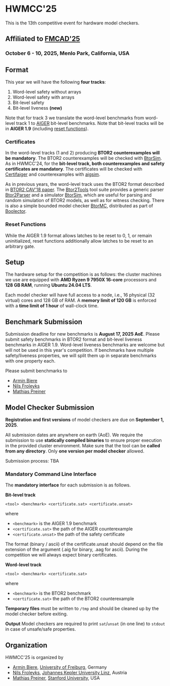 # HWMCC'25

This is the 13th competitive event for hardware model checkers.

## Affiliated to [FMCAD'25](https://fmcad.forsyte.at/FMCAD25/)
### October 6 - 10, 2025, Menlo Park, California, USA

## Format

This year we will have the following **four tracks**:

1. Word-level safety without arrays
2. Word-level safety with arrays
3. Bit-level safety
4. Bit-level liveness **(new)**

Note that for track 3 we translate the word-level benchmarks from word-level
track 1 to [AIGER](https://github.com/arminbiere/aiger) bit-level benchmarks.
Note that bit-level tracks will be in **AIGER 1.9** (including [reset functions](#reset-functions)).

### Certificates

In the word-level tracks (1 and 2) producing **BTOR2 counterexamples
will be mandatory**.
The BTOR2 counterexamples will be checked with [BtorSim](https://github.com/Boolector/btor2tools/tree/master/src/btorsim).
As in HWMCC'24, for the **bit-level track, both counterexamples and safety certificates are mandatory**.
The certificates will be checked with [Certifaiger](https://github.com/Froleyks/certifaiger)
and counterexamples with [aigsim](https://github.com/arminbiere/aiger).

As in previous years, the word-level track uses the BTOR2 format described in
[BTOR2 CAV'18 paper](https://link.springer.com/content/pdf/10.1007%2F978-3-319-96145-3_32.pdf).
The [Btor2Tools](https://github.com/hwmcc/btor2tools/)
tool suite provides a generic parser
[Btor2Parser](https://github.com/hwmcc/btor2tools/tree/master/src/btor2parser)
and a simulator
[BtorSim](https://github.com/hwmcc/btor2tools/tree/master/src/btorsim),
which are useful for parsing and random simulation of BTOR2 models, as well as
for witness checking.
There is also a simple bounded model checker
[BtorMC](https://github.com/Boolector/boolector/blob/master/src/btormc.c),
distributed as part of
[Boolector](https://github.com/Boolector/boolector).

### Reset Functions
While the AIGER 1.9 format allows latches to be reset to 0, 1, or remain uninitialized,
reset functions additionally allow latches to be reset to an arbitrary gate.

## Setup

The hardware setup for the competition is as follows: the cluster machines we
use are equipped with
**AMD Ryzen 9 7950X 16-core** processors and **128 GB RAM**,
running **Ubuntu 24.04 LTS**.

Each model checker will have full access to a node, i.e., 16 physical (32
virtual) cores and 128 GB of RAM.
A **memory limit of 120 GB** is enforced with a **time limit of 1 hour**
of wall-clock time.


## Benchmark Submission

Submission deadline for new benchmarks is **August 17, 2025 AoE**.
Please submit safety benchmarks in BTOR2 format and bit-level liveness
benchmarks in AIGER 1.9. Word-level liveness benchmarks are welcome but will not
be used in this year's competition.
If benchmarks have multiple safety/liveness properties, we will split them up
in separate benchmarks with one property each.

Please submit benchmarks to
- [Armin Biere](mailto:biere@cs.uni-freiburg.de)
- [Nils Froleyks](mailto:nils.froleyks@jku.at)
- [Mathias Preiner](mailto:preiner@cs.stanford.edu)

## Model Checker Submission

**Registration and first versions** of model checkers are due on
**September 1, 2025**.

All submission dates are anywhere on earth (AoE). We require the submission to
use **statically compiled binaries** to ensure proper execution in the provided
cluster environment. Make sure that the tool can be **called from any
directory**. Only **one version per model checker** allowed.


Submission process: TBA

### Mandatory Command Line Interface

The **mandatory interface** for each submission is as follows.

**Bit-level track**
```
<tool> <benchmark> <certificate.sat> <certificate.unsat>
```
where
- `<benchmark>` is the AIGER 1.9 benchmark
- `<certificate.sat>` the path of the AIGER counterexample
- `<certificate.unsat>` the path of the safety certificate

The format (binary / ascii) of the certificate.unsat should depend on the file extension of the argument (.aig for binary, .aag for ascii). During the competition we will always expect binary certificates.

**Word-level track**
```
<tool> <benchmark> <certificate.sat>
```

where
- `<benchmark>` is the BTOR2 benchmark
- `<certificate.sat>` the path of the BTOR2 counterexample


**Temporary files** must be written to `/tmp` and should be cleaned up by the model checker before exiting.

**Output** Model checkers are required to print `sat`/`unsat` (in one line) to `stdout` in case of unsafe/safe properties.


## Organization

HWMCC'25 is organized by

- [Armin Biere](https://cca.informatik.uni-freiburg.de/biere),
  [University of Freiburg](https://uni-freiburg.de), Germany
- [Nils Froleyks](http://fmv.jku.at/froleyks), 
  [Johannes Kepler University Linz](http://www.jku.at), Austria
- [Mathias Preiner](https://cs.stanford.edu/~preiner),
  [Stanford University](https://www.stanford.edu), USA
